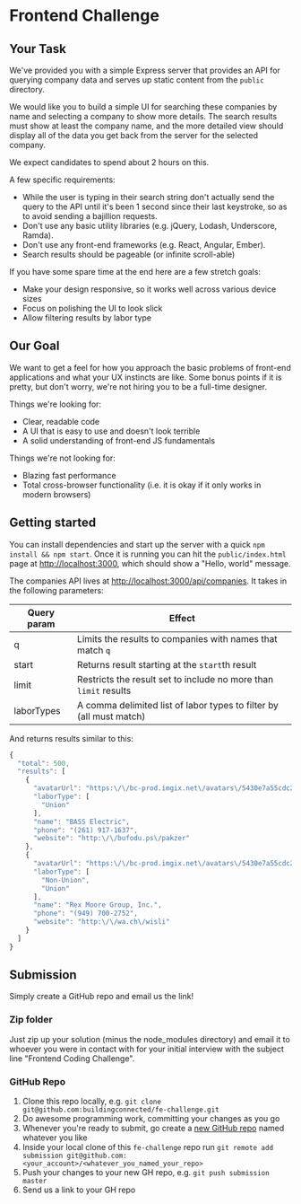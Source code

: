 # Frontend Challenge

## Your Task

We've provided you with a simple Express server that provides an API for querying company data and serves up static content from the `public` directory.

We would like you to build a simple UI for searching these companies by name and selecting a company to show more details. The search results must show at least the company name, and the more detailed view should display all of the data you get back from the server for the selected company.

We expect candidates to spend about 2 hours on this.

A few specific requirements:

* While the user is typing in their search string don't actually send the query to the API until it's been 1 second since their last keystroke, so as to avoid sending a bajillion requests. 
* Don't use any basic utility libraries (e.g. jQuery, Lodash, Underscore, Ramda).
* Don't use any front-end frameworks (e.g. React, Angular, Ember).
* Search results should be pageable (or infinite scroll-able)

If you have some spare time at the end here are a few stretch goals:

* Make your design responsive, so it works well across various device sizes
* Focus on polishing the UI to look slick
* Allow filtering results by labor type

## Our Goal

We want to get a feel for how you approach the basic problems of front-end applications and what your UX instincts are like. Some bonus points if it is pretty, but don't worry, we're not hiring you to be a full-time designer.

Things we're looking for:

* Clear, readable code
* A UI that is easy to use and doesn't look terrible
* A solid understanding of front-end JS fundamentals

Things we're not looking for:

* Blazing fast performance
* Total cross-browser functionality (i.e. it is okay if it only works in modern browsers)

## Getting started

You can install dependencies and start up the server with a quick `npm install && npm start`. Once it is running you can hit the `public/index.html` page at [http://localhost:3000](http://localhost:3000), which should show a "Hello, world" message.

The companies API lives at [http://localhost:3000/api/companies](http://localhost:3000/api/companies). It takes in the following parameters:

| Query param | Effect |
| ----------- | ------ |
| q           | Limits the results to companies with names that match `q` |
| start       | Returns result starting at the `start`th result |
| limit       | Restricts the result set to include no more than `limit` results |
| laborTypes  | A comma delimited list of labor types to filter by (all must match) |

And returns results similar to this:

```js
{
  "total": 500,
  "results": [
    {
      "avatarUrl": "https:\/\/bc-prod.imgix.net\/avatars\/5430e7a55cdc2e0300dd72ef.png?auto=format&fit=fill&bg=fff",
      "laborType": [
        "Union"
      ],
      "name": "BASS Electric",
      "phone": "(261) 917-1637",
      "website": "http:\/\/bufodu.ps\/pakzer"
    },
    {
      "avatarUrl": "https:\/\/bc-prod.imgix.net\/avatars\/5430e7a55cdc2e0300dd7310.jpeg?auto=format&fit=fill&bg=fff",
      "laborType": [
        "Non-Union",
        "Union"
      ],
      "name": "Rex Moore Group, Inc.",
      "phone": "(949) 700-2752",
      "website": "http:\/\/wa.ch\/wisli"
    }
  ]
}
```

## Submission

Simply create a GitHub repo and email us the link!

### Zip folder

Just zip up your solution (minus the node_modules directory) and email it to whoever you were in contact with for your initial interview with the subject line "Frontend Coding Challenge".

### GitHub Repo

1. Clone this repo locally, e.g. `git clone git@github.com:buildingconnected/fe-challenge.git`
1. Do awesome programming work, committing your changes as you go
1. Whenever you're ready to submit, go create a [new GitHub repo](https://help.github.com/articles/create-a-repo/#create-a-new-repository-on-github) named whatever you like
1. Inside your local clone of this `fe-challenge` repo run `git remote add submission git@github.com:<your_account>/<whatever_you_named_your_repo>`
1. Push your changes to your new GH repo, e.g. `git push submission master`
1. Send us a link to your GH repo
